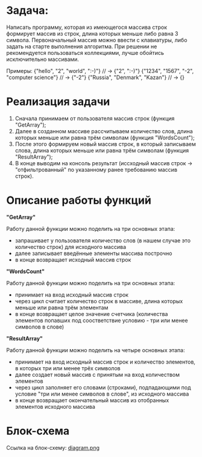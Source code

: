 # Задача:

Написать программу, которая из имеющегося массива строк формирует массив из строк, длина
которых меньше либо равна 3 символа. Первоначальный массив можно ввести с клавиатуры,
либо задать на старте выполнения алгоритма. При решении не рекомендуется пользоваться
коллекциями, лучше обойтись исключительно массивами.

Примеры:
{"hello", "2", "world", ":-)"} // -> {"2", ":-)"}
{"1234", "1567", "-2", "computer science"} // -> {"-2"}
{"Russia", "Denmark", "Kazan"} // -> {}

# Реализация задачи

1. Сначала принимаем от пользователя массив строк (функция "GetArray");
2. Далее в созданном массиве рассчитываем количество слов, длина которых меньше или равна трём символам (функция "WordsCount");
3. После этого формируем новый массив строк, в который записываем слова, длина которых меньше или равна трём символам (функция "ResultArray");
4. В конце выводим на консоль результат (иссходный массив строк -> "отфильтрованный" по указанному ранее требованию массив строк).

# Описание работы функций

**"GetArray"**

Работу данной функции можно поделить на три основных этапа:
- запрашивает у пользователя количество слов (в нашем случае это количество строк) для исходного массива
- далее записывает введённые элементы массива построчно
- в конце возвращает исходный массив строк

**"WordsCount"**

Работу данной функции можно поделить на три основных этапа:
- принимает на вход исходный массив строк
- через цикл считает количество строк в массиве, длина которых меньше или равна трём элементам
- в конце возвращает целое значение счетчика (количества элементов попавших под соостветствие условию - три или менее символов в слове)

**"ResultArray"**

Работу данной функции можно поделить на четыре основных этапа:
- принимает на вход исходный массив строк и количество элементов, в которых три или менее трёх символов
- далее создает новый массив с принятым на вход количеством элементов
- через цикл заполняет его словами (строками), подпадающими под условие "три или менее символов в слове", из исходного массива
- в конце возвращает окончательный массив из отобранных элементов исходного массива

# Блок-схема

Ссылка на блок-схему:
[diagram.png](https://github.com/Zaar-87/First_Quarter_ControlWork/blob/main/diagram.png)